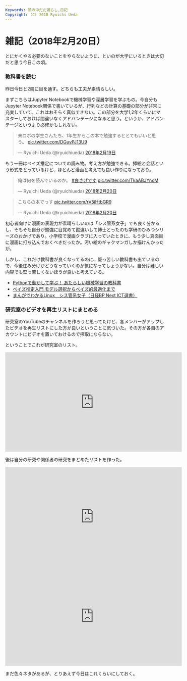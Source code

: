 ```yaml
---
Keywords: 頭の中だだ漏らし,日記
Copyright: (C) 2018 Ryuichi Ueda
---
```


# 雑記（2018年2月20日）

とにかくやる必要のないことをやらないように、といのが大学にいるときは大切だと思う今日この頃。

### 教科書を読む

昨日今日と2冊に目を通す。どちらも工夫が素晴らしい。

まずこちらはJupyter Notebookで機械学習や深層学習を学ぶもの。今自分もJupyter Notebook関係で書いているが、行列などの計算の基礎の部分が非常に充実していて、これはおそらく真似できない。この部分を大学1,2年くらいにマスターしておけば間違いなくアドバンテージになると思う。というか、アドバンテージというより必修かもしれない。


<blockquote class="twitter-tweet" data-lang="ja"><p lang="ja" dir="ltr">未ロボの学生さんたち、1年生からこの本で勉強するととてもいいと思う。 <a href="https://t.co/DGuvPJ13U9">pic.twitter.com/DGuvPJ13U9</a></p>&mdash; Ryuichi Ueda (@ryuichiueda) <a href="https://twitter.com/ryuichiueda/status/965530617562591233?ref_src=twsrc%5Etfw">2018年2月19日</a></blockquote>
<script async src="https://platform.twitter.com/widgets.js" charset="utf-8"></script>


もう一冊はベイズ推定についての読み物。考え方が勉強できる。挿絵と会話という形式をとっているけど、ほとんど漫画と考えても良い作りになっており。

<blockquote class="twitter-tweet" data-lang="ja"><p lang="ja" dir="ltr">俺は何を読んでいるのか。 <a href="https://twitter.com/hashtag/%E8%89%AF%E3%81%95%E3%81%92%E3%81%A7%E3%81%99?src=hash&amp;ref_src=twsrc%5Etfw">#良さげです</a> <a href="https://t.co/TkaABJYncM">pic.twitter.com/TkaABJYncM</a></p>&mdash; Ryuichi Ueda (@ryuichiueda) <a href="https://twitter.com/ryuichiueda/status/965753623077560321?ref_src=twsrc%5Etfw">2018年2月20日</a></blockquote>
<script async src="https://platform.twitter.com/widgets.js" charset="utf-8"></script>

<blockquote class="twitter-tweet" data-lang="ja"><p lang="ja" dir="ltr">こちらの本でっす <a href="https://t.co/rV5iHtbGR9">pic.twitter.com/rV5iHtbGR9</a></p>&mdash; Ryuichi Ueda (@ryuichiueda) <a href="https://twitter.com/ryuichiueda/status/965754478472261632?ref_src=twsrc%5Etfw">2018年2月20日</a></blockquote>
<script async src="https://platform.twitter.com/widgets.js" charset="utf-8"></script>


初心者向けに漫画の表現力が素晴らしいのは「シス管系女子」でも良く分かるし、そもそも自分が勉強に目覚めて勘違いして博士とったのも学研のひみつシリーズのおかげであり。小学校で漫画クラブに入っていたときに、もう少し真面目に漫画に打ち込んでおくべきだったか。汚い絵のギャクマンガしか描けんかったが。


しかし、これだけ教科書が良くなってるのに、堅っ苦しい教科書も出ているので、今後住み分けがどうなっていくのか気になってしょうがない。自分は難しい内容でも堅っ苦しくないほうが良いと考えている。

* <a href="http://www.amazon.co.jp/exec/obidos/ASIN/4798144983/ryuichiueda-22/" target="_blank" >Pythonで動かして学ぶ！ あたらしい機械学習の教科書</a>
* <a href="http://www.amazon.co.jp/exec/obidos/ASIN/4274221393/ryuichiueda-22/" target="_blank" >ベイズ推定入門 モデル選択からベイズ的最適化まで</a>
* <a href="http://www.amazon.co.jp/exec/obidos/ASIN/B00TQMFOCW/ryuichiueda-22/" target="_blank" >まんがでわかるLinux　シス管系女子（日経BP Next ICT選書）</a>


### 研究室のビデオを再生リストにまとめる

研究室のYouTubeのチャンネルを作ろうと思ってたけど、各メンバーがアップしたビデオを再生リストにした方が良いということに気づいた。その方が各自のアカウントにビデオを置いておけるので搾取にならない。

ということでこれが研究室のリスト。

<iframe width="560" height="315" src="https://www.youtube.com/embed/videoseries?list=PLbUh9y6MXvjd7ynLRpGEifbhdlS9QrMHO" frameborder="0" allow="autoplay; encrypted-media" allowfullscreen></iframe>


後は自分の研究や関係者の研究をまとめたリストを作った。

<iframe width="560" height="315" src="https://www.youtube.com/embed/videoseries?list=PLbUh9y6MXvje9CiaMF0FIk8ZCHJ8AOiql" frameborder="0" allow="autoplay; encrypted-media" allowfullscreen></iframe>

<iframe width="560" height="315" src="https://www.youtube.com/embed/videoseries?list=PLbUh9y6MXvjd_c7GH_JGhRGFlimS9i5EA" frameborder="0" allow="autoplay; encrypted-media" allowfullscreen></iframe>


まだ色々ネタがあるが、とりあえず今日はこれくらいにしておく。


